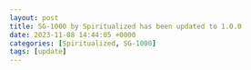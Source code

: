 ```yaml
---
layout: post
title: SG-1000 by Spiritualized has been updated to 1.0.0
date: 2023-11-08 14:44:05 +0000
categories: [Spiritualized, SG-1000]
tags: [update]
---
```


